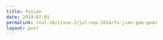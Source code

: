 ```yaml
---
title: fujian
date: 2014-07-01
permalink: /vol-10/issue-2/jul-sep-2014/fu-jian-gao-guan
layout: post
---
```


